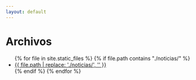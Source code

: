 ```yaml
---
layout: default
---
```


# Archivos

<ul>
{% for file in site.static_files %}
  {% if file.path contains "./noticias/" %}
    <li><a href="{{ site.baseurl }}{{ file.path }}">{{ file.path | replace: './noticias/', '' }}</a></li>
  {% endif %}
{% endfor %}
</ul>
